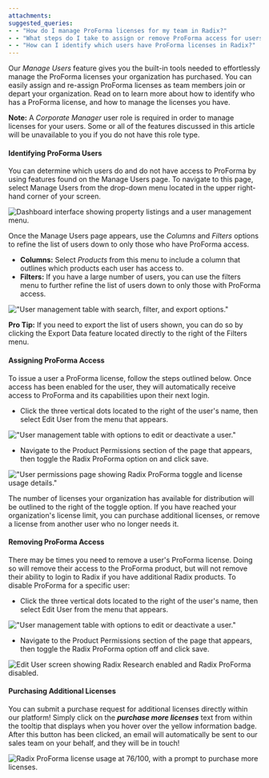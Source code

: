 ```yaml
---
attachments: 
suggested_queries:
- - "How do I manage ProForma licenses for my team in Radix?"
- - "What steps do I take to assign or remove ProForma access for users?"
- - "How can I identify which users have ProForma licenses in Radix?"
---
```

Our *Manage Users* feature gives you the built-in tools needed to effortlessly manage the ProForma licenses your organization has purchased. You can easily assign and re-assign ProForma licenses as team members join or depart your organization. Read on to learn more about how to identify who has a ProForma license, and how to manage the licenses you have.

**Note:** A *Corporate Manager* user role is required in order to manage licenses for your users. Some or all of the features discussed in this article will be unavailable to you if you do not have this role type.

#### Identifying ProForma Users

You can determine which users do and do not have access to ProForma by using features found on the Manage Users page. To navigate to this page, select Manage Users from the drop-down menu located in the upper right-hand corner of your screen.

![Dashboard interface showing property listings and a user management menu.](attachments/33463920033037.png)

Once the Manage Users page appears, use the *Columns* and *Filters* options to refine the list of users down to only those who have ProForma access.

* **Columns:** Select *Products* from this menu to include a column that outlines which products each user has access to.
* **Filters:** If you have a large number of users, you can use the filters menu to further refine the list of users down to only those with ProForma access.

!["User management table with search, filter, and export options."](attachments/19034260705293.png)

**Pro Tip:** If you need to export the list of users shown, you can do so by clicking the Export Data feature located directly to the right of the Filters menu.

#### Assigning ProForma Access

To issue a user a ProForma license, follow the steps outlined below. Once access has been enabled for the user, they will automatically receive access to ProForma and its capabilities upon their next login.

* Click the three vertical dots located to the right of the user's name, then select Edit User from the menu that appears.

!["User management table with options to edit or deactivate a user."](attachments/19035957237133.png)

* Navigate to the Product Permissions section of the page that appears, then toggle the Radix ProForma option on and click save.

!["User permissions page showing Radix ProForma toggle and license usage details."](attachments/19035957240973.png)

The number of licenses your organization has available for distribution will be outlined to the right of the toggle option. If you have reached your organization's license limit, you can purchase additional licenses, or remove a license from another user who no longer needs it.

#### Removing ProForma Access

There may be times you need to remove a user's ProForma license. Doing so will remove their access to the ProForma product, but will not remove their ability to login to Radix if you have additional Radix products. To disable ProForma for a specific user:

* Click the three vertical dots located to the right of the user's name, then select Edit User from the menu that appears.

!["User management table with options to edit or deactivate a user."](attachments/19035957237133.png)

* Navigate to the Product Permissions section of the page that appears, then toggle the Radix ProForma option off and click save.

![Edit User screen showing Radix Research enabled and Radix ProForma disabled.](attachments/19036684892941.png)

#### Purchasing Additional Licenses

You can submit a purchase request for additional licenses directly within our platform! Simply click on the ***purchase more licenses*** text from within the tooltip that displays when you hover over the yellow information badge. After this button has been clicked, an email will automatically be sent to our sales team on your behalf, and they will be in touch!

![Radix ProForma license usage at 76/100, with a prompt to purchase more licenses.](attachments/19036677940109.png)